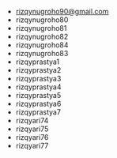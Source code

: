 - rizqynugroho90@gmail.com
- rizqynugroho80
- rizqynugroho81
- rizqynugroho82
- rizqynugroho84
- rizqynugroho83
- rizqyprastya1
- rizqyprastya2
- rizqyprastya3
- rizqyprastya4
- rizqyprastya5
- rizqyprastya6
- rizqyprastya7
- rizqyari74
- rizqyari75
- rizqyari76
- rizqyari77